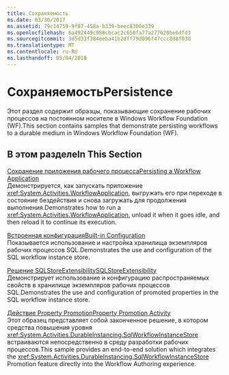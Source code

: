 ```yaml
---
title: Сохраняемость
ms.date: 03/30/2017
ms.assetid: 79c14759-9f87-458a-b339-beec8300e339
ms.openlocfilehash: 6a492449c988cbcac2c650fa77a277620be6dfd3
ms.sourcegitcommit: 3d5d33f384eeba41b2dff79d096f47ccc8d8f03d
ms.translationtype: MT
ms.contentlocale: ru-RU
ms.lasthandoff: 05/04/2018
---
```

# <a name="persistence"></a><span data-ttu-id="173e3-102">Сохраняемость</span><span class="sxs-lookup"><span data-stu-id="173e3-102">Persistence</span></span>
<span data-ttu-id="173e3-103">Этот раздел содержит образцы, показывающие сохранение рабочих процессов на постоянном носителе в Windows Workflow Foundation (WF).</span><span class="sxs-lookup"><span data-stu-id="173e3-103">This section contains samples that demonstrate persisting workflows to a durable medium in Windows Workflow Foundation (WF).</span></span>  
  
## <a name="in-this-section"></a><span data-ttu-id="173e3-104">В этом разделе</span><span class="sxs-lookup"><span data-stu-id="173e3-104">In This Section</span></span>  
 [<span data-ttu-id="173e3-105">Сохранение приложения рабочего процесса</span><span class="sxs-lookup"><span data-stu-id="173e3-105">Persisting a Workflow Application</span></span>](../../../../docs/framework/windows-workflow-foundation/samples/persisting-a-workflow-application.md)  
 <span data-ttu-id="173e3-106">Демонстрируется, как запускать приложение <xref:System.Activities.WorkflowApplication>, выгружать его при переходе в состояние бездействия и снова загружать для продолжения выполнения.</span><span class="sxs-lookup"><span data-stu-id="173e3-106">Demonstrates how to run a <xref:System.Activities.WorkflowApplication>, unload it when it goes idle, and then reload it to continue its execution.</span></span>  
  
 [<span data-ttu-id="173e3-107">Встроенная конфигурация</span><span class="sxs-lookup"><span data-stu-id="173e3-107">Built-in Configuration</span></span>](../../../../docs/framework/windows-workflow-foundation/samples/built-in-configuration.md)  
 <span data-ttu-id="173e3-108">Показывается использование и настройка хранилища экземпляров рабочих процессов SQL.</span><span class="sxs-lookup"><span data-stu-id="173e3-108">Demonstrates the use and configuration of the SQL workflow instance store.</span></span>  
  
 [<span data-ttu-id="173e3-109">Решение SQLStoreExtensibility</span><span class="sxs-lookup"><span data-stu-id="173e3-109">SQLStoreExtensibility</span></span>](../../../../docs/framework/windows-workflow-foundation/samples/sqlstoreextensibility.md)  
 <span data-ttu-id="173e3-110">Демонстрирует использование и конфигурацию распространяемых свойств в хранилище экземпляров рабочих процессов SQL.</span><span class="sxs-lookup"><span data-stu-id="173e3-110">Demonstrates the use and configuration of promoted properties in the SQL workflow instance store.</span></span>  
  
 [<span data-ttu-id="173e3-111">Действие Property Promotion</span><span class="sxs-lookup"><span data-stu-id="173e3-111">Property Promotion Activity</span></span>](../../../../docs/framework/windows-workflow-foundation/samples/property-promotion-activity.md)  
 <span data-ttu-id="173e3-112">Этот образец представляет собой законченное решение, в котором средства повышения уровня <xref:System.Activities.DurableInstancing.SqlWorkflowInstanceStore> встраиваются непосредственно в среду разработки рабочих процессов.</span><span class="sxs-lookup"><span data-stu-id="173e3-112">This sample provides an end-to-end solution which integrates the <xref:System.Activities.DurableInstancing.SqlWorkflowInstanceStore> Promotion feature directly into the Workflow Authoring experience.</span></span>

